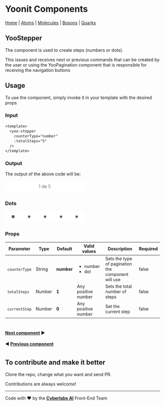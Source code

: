 # Yoonit Components

[Home](https://github.com/Yoonit-Labs/vue-yoonit-components/blob/development/README.md) | [Atoms](https://github.com/Yoonit-Labs/vue-yoonit-components/blob/development/README.md#atoms) | [Molecules](https://github.com/Yoonit-Labs/vue-yoonit-components/blob/development/README.md#molecules) | [Bosons](https://github.com/Yoonit-Labs/vue-yoonit-components/blob/development/README.md#bosons) | [Quarks](https://github.com/Yoonit-Labs/vue-yoonit-components/blob/development/README.md#quarks)

## YooStepper

The component is used to create steps (numbers or dots).

This issues and receives next or previous commands that can be created by the user or using the YooPagination component that is responsible for receiving the navigation buttons

## Usage

To use the component, simply invoke it in your template with the desired props

### Input
```vue
<template>
  <yoo-stepper
    counterType="number"
    :totalSteps="5"
  />
</template>
```
### Output

The output of the above code will be:

<img src="../../../../public/readme-img/stepper-number.gif" alt="Example for YooStepper Number">

### Dots

<img src="../../../../public/readme-img/stepper_dots.gif" alt="Example for YooStepper Dots">

### Props

| Parameter     | Type    | Default     | Valid values                         | Description                                        | Required
|---------------|---------|-------------|--------------------------------------|----------------------------------------------------|---------
| `counterType` | String  | **number**  | <ul><li>number</li><li>dot</li><ul>  | Sets the type of pagination the component will use | false
| `totalSteps`  | Number  | **1**       | Any positive number                  | Sets the total number of steps                     | false
| `currentStep` | Number  | **0**       | Any positive number                  | Set the current step                               | false

#

 #### [**Next component**](../Switch/README.md) :arrow_forward:
 
 #### :arrow_backward: [**Previous component**](../Separator/README.md)

#

## To contribute and make it better

Clone the repo, change what you want and send PR.

Contributions are always welcome!

---

Code with ❤ by the [**Cyberlabs AI**](https://cyberlabs.ai/) Front-End Team
